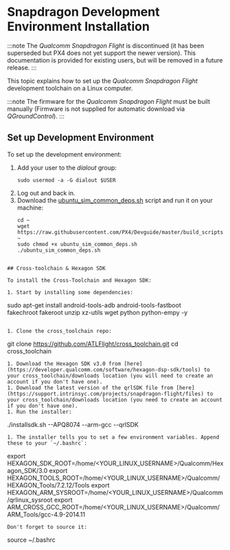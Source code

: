 # Snapdragon Development Environment Installation

:::note
The *Qualcomm Snapdragon Flight* is discontinued (it has been superseded but PX4 does not yet support the newer version).
This documentation is provided for existing users, but will be removed in a future release.
:::

This topic explains how to set up the *Qualcomm Snapdragon Flight* development toolchain on a Linux computer.

:::note
The firmware for the *Qualcomm Snapdragon Flight* must be built manually (Firmware is not supplied for automatic download via *QGroundControl*).
:::

## Set up Development Environment

To set up the development environment:
1. Add your user to the *dialout* group:
   ```
   sudo usermod -a -G dialout $USER
   ```
1. Log out and back in.
1. Download the [ubuntu_sim_common_deps.sh](https://raw.githubusercontent.com/PX4/Devguide/master/build_scripts/ubuntu_sim_common_deps.sh) script and run it on your machine:
   ```
   cd ~
   wget https://raw.githubusercontent.com/PX4/Devguide/master/build_scripts/ubuntu_sim_common_deps.sh ~
   sudo chmod +x ubuntu_sim_common_deps.sh
   ./ubuntu_sim_common_deps.sh
  ```

## Cross-toolchain & Hexagon SDK

To install the Cross-Toolchain and Hexagon SDK:

1. Start by installing some dependencies:
   ```
   sudo apt-get install android-tools-adb android-tools-fastboot \
   	    fakechroot fakeroot unzip xz-utils wget python python-empy -y
   ```

1. Clone the cross_toolchain repo:
   ```
   git clone https://github.com/ATLFlight/cross_toolchain.git
   cd cross_toolchain
   ```
1. Download the Hexagon SDK v3.0 from [here](https://developer.qualcomm.com/software/hexagon-dsp-sdk/tools) to your cross_toolchain/downloads location (you will need to create an account if you don't have one).
1. Download the latest version of the qrlSDK file from [here](https://support.intrinsyc.com/projects/snapdragon-flight/files) to your cross_toolchain/downloads location (you need to create an account if you don't have one).
1. Run the installer:
   ```
   ./installsdk.sh --APQ8074 --arm-gcc --qrlSDK
   ```
1. The installer tells you to set a few environment variables. Append these to your `~/.bashrc`:
   ```
   export HEXAGON_SDK_ROOT=/home/<YOUR_LINUX_USERNAME>/Qualcomm/Hexagon_SDK/3.0
   export HEXAGON_TOOLS_ROOT=/home/<YOUR_LINUX_USERNAME>/Qualcomm/HEXAGON_Tools/7.2.12/Tools
   export HEXAGON_ARM_SYSROOT=/home/<YOUR_LINUX_USERNAME>/Qualcomm/qrlinux_sysroot
   export ARM_CROSS_GCC_ROOT=/home/<YOUR_LINUX_USERNAME>/Qualcomm/ARM_Tools/gcc-4.9-2014.11
   ```
   Don't forget to source it:
   ```
   source ~/.bashrc
   ```
